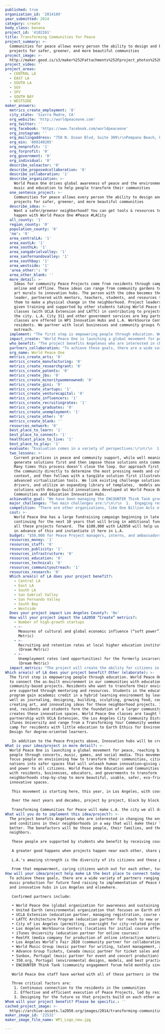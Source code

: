 ```yaml
---
published: true
organization_id: '2014109'
year_submitted: 2014
category: create
body_class: banana
project_id: '4102261'
title: Transforming Communities for Peace
project_summary: >-
  Communities for peace allows every person the ability to design and build
  projects for safer, greener, and more beautiful communities
project_image: >-
  http://maker.good.is/s3/maker%252Fattachments%252Fproject_photos%252Fimages%252F22532%252Fdisplay%252FWP1_Logo_new.jpg=c570x385
project_video: ''
project_areas:
  - CENTRAL LA
  - EAST LA
  - SOUTH LA
  - SGV
  - SFV
  - SOUTH BAY
  - WESTSIDE
maker_answers:
  metrics_create_employment: '0'
  city_state: 'Sierra Madre, CA'
  org_website: 'http://worldpeaceone.com'
  org_twitter: ''
  org_facebook: 'https://www.facebook.com/worldpeaceone'
  org_instagram: ''
  org_mailingaddress: "750 N. Ocean Blvd, Suite 309\r\nPompano Beach, FL 33062"
  org_ein: '800240205'
  org_nonprofit: '1'
  org_forprofit: '0'
  org_government: '0'
  org_individual: '0'
  describe_soloactor: '0'
  describe_proposedcollaboration: '0'
  describe_collaboration: '1'
  describe_organization: >-
    World Peace One drives global awareness of peace and the environment through
    music and education to help people transform their communities
  one_sentence_project: >-
    Communities for peace allows every person the ability to design and build
    projects for safer, greener, and more beautiful communities
  describe_idea: >-
    Want a safer/greener neighborhood? You can get tools & resources to make it
    happen with World Peace One #Peace #LACity
  all_county: '1'
  region_county: '0'
  population_county: '0'
  'no': '0'
  area_centralLA: '1'
  area_eastLA: '1'
  area_southLA: '1'
  area_sangabrielvalley: '1'
  area_sanfernandovalley: '1'
  area_southbay: '1'
  area_westside: '1'
  'area_other:': '0'
  area_other_blank: ''
  more_detail: >-
    Ideas for community Peace Projects come from residents through campaigns
    online and offline. These ideas can range from community gardens to street
    art murals to innovation hubs. The person with the idea becomes the project
    leader, partnered with mentors, teachers, students, and resources to empower
    them to make a physical change in the neighborhood. Project leaders are
    given training and supported by other students taking World Peace One
    classes (with UCLA Extension and LATTC) in contributing to projects all over
    the city. L.A. City 311 and other government services are key partners and
    classes are offered in WP1 Innovation Hubs and L.A. WorkSource Centers near
    residents. We partner with local businesses and community groups for
    outreach.
  implement: "The first step is empowering people through education. World Peace One helps to connect the as-built environment in our communities with education through community-based projects. Residents who want to transform their environment are supported through mentoring and resources. Students in the education program gain academic credit in a hybrid learning environment by learning as well as journaling, designing, building, sculpting, growing food, coding, creating art, and innovating ideas for these neighborhood projects.  In the end, residents and students form the foundation of a larger community that creates these innovative spaces. World Peace One classes are taught through a partnership with UCLA Extension, the Los Angeles City Community District, and iTunes University and range from a Transforming Your Community weekend boot camp for residents with little education to Earth Ethics for Environmental Design for degree-oriented learners.\r\n\r\nIn addition to the Peace Projects above, Innovation hubs will be created in Los Angeles. These hubs will provide co-working space for Peace Project teams, and a nexus for classes and learning activities. Courses taught at the hub will initially focus on practical skills needed for community transformation (from the Peace Project boot camp to drafting to landscape architecture). Students and participants from the program will be encouraged to effect change in their community and provided space, mentoring, and access to potential investors to make their ideas into reality. These hubs are studios where solutions can be created, made, and innovated, including the use of new tools like 3D printing, visualization, and sustainable materials.  The hubs will be operated in coordination with local government and universities.  The first hub in Los Angeles is expected to be a joint venture amongst the City of Los Angeles, UCLA Extension, the Los Angeles Community College District, and World Peace One."
  impact_create: "World Peace One is launching a global movement for peace, reaching billions of people through concerts, music, games, and social media. This movement will focus people on envisioning how to transform their communities, cities, and nations into safer spaces that will unleash human innovation—giving a voice and power to all citizens. World Peace One Education and Communities works with residents, businesses, educators, and governments to transform neighborhoods step-by-step to more beautiful, usable, safer, eco-friendly, and innovative spaces. \r\n\r\nThis movement is starting here, this year, in Los Angeles, with coordinated activities next year in cities around the world.  Los Angeles will be the hub, the home, and the heart of this peace movement that starts with Angelenos helping create a new city around the needs of the residents in our neighborhoods.\r\n\r\nOver the next years and decades, project by project, block by block, L.A. will transform into the city its citizens dream it can be.  Through the power of music, global awareness, and planned future fund raising, these Peace Projects will create sustainable spaces in the built environment across the city.  L.A. will be the global model and lead other cities in how to become both a beautiful, safer city and to empower its citizens to be engaged, transformative, educated, and active.\r\n\r\nTransforming Communities for Peace will make L.A. the city we all dream it could be.\r\n"
  who_benefit: "The project benefits Angelenos who are interested in changing the environment and conditions in their neighborhoods in a way that will make their lives better.  The benefactors will be those people, their families, and their neighbors.\r\n\r\nThese people are supported by students who benefit by receiving course credit and real experience in helping to design, build, and manage projects using skills from the classroom.\r\n\r\nA greater good happens when projects happen near each other, share practices, and create a library of models and designs that help others in the future.  As projects start to connect in a physical way in the city, block by block, areas will be creatively transformed by the residents themselves, supported by not driven by city planners, architects, and professional designers.\r\n\r\nL.A.'s amazing strength is the diversity of its citizens and these projects allow them to express that diversity in visible ways and to be empowered to care for, create, and be involved in their city.\r\n\r\nFrom that empowerment, caring citizens watch out for each other, turn out to vote, seek out education and employment, and help others to do so."
  partners_collaboration: "To achieve these goals, there are a wide variety of partners ranging from the music production for future fund raising to implementation of Peace Projects and innovative hubs in Los Angeles and elsewhere.\r\n\r\nConfirmed partners include:\r\n\r\n•\tWorld Peace One (global organization for awareness and sustaining project beyond initial funding)\r\n•\tUnited Earth (environmental organization that focuses on Earth ethics and holistic studies of environmental impact of changes)\r\n•\tUCLA Extension (education partner, managing registration, course certification, and curricula development)\r\n•\tLATTC Architecture Program (education partner for reach to new or potential students, connection to existing programs and training)\r\n•\tCity of Los Angeles (permitting, oversight for city-related projects, partner for innovation hubs, and 311 integration pilot)\r\n•\tLos Angeles WorkSource Centers (locations for initial course offerings and innovation hubs)\r\n•\tiTunes University (education partner for online courses)\r\n•\tReelFX (media company for production of online interactive materials)\r\n•\tLos Angeles World’s Fair 2020 (community partner for collaborating on Peace Projects and larger, transformative changes in the built environment)\r\n•\tWorld Music Group (music partner for writing, talent management, and song, concert, and video production)\r\n•\tAdvance Group Tickets, Canada (music partner for ticket sales and event management)\r\n•\tSunbox, Portugal (music partner for event and concert production)\r\n•\t350.org, Portugal (environmental designs, models, and best practices for eco-friendly Peace Projects)\r\n•\tENCOUNTER Think Tank (community engagement forum held monthly since 2013 to connect partners, community service groups, and collaborators working together to effect change in L.A.)\r\n\r\nWorld Peace One staff have worked with all of these partners in the past, some for many years.  In some cases, World Peace One staff lead these groups.\r\n\r\nThree critical factors are:\r\n  1.  Continuous connection to the residents in the communities\r\n  2.  Effective and efficient execution of Peace Projects, led by residents, that reflect cultural and other needs of the community and are designed to be sustainable\r\n  3.  Designing for the future so that projects build on each other and create designs, models, and practices that will make each project part of a larger whole"
  org_name: World Peace One
  metrics_create_arts: '0'
  metrics_create_manufacturing: '0'
  metrics_create_researchgrant: '0'
  metrics_create_patents: '0'
  metrics_create_jbs: '0'
  metrics_create_minoritywomenowned: '0'
  metrics_create_gini: '0'
  metrics_create_startups: '1'
  metrics_create_venturecapital: '0'
  metrics_create_influencers: '1'
  metrics_create_recruitingrates: '1'
  metrics_create_graduates: '0'
  metrics_create_unemployment: '1'
  metrics_create_other: '0'
  metrics_create_blank: ''
  resources_network: '0'
  best_place_to_learn: '1'
  best_place_to_connect: '1'
  healthiest_place_to_live: '1'
  best_place_to_play: '1'
  evaluate: "Evaluation comes in a variety of perspectives:\r\n\r\n  1.  Resident satisfaction of built projects (qualitative evaluation through a survey, forums, social media and voting, and community discussions)\r\n  2.  Participation in courses, innovation hubs, online, at a Peace Project (in or after build) (quantitative evaluation augmented by mobile phone check in app)\r\n  3.  L.A. City satisfaction of completed projects and solutions (discussion with city personnel, 311 metrics)\r\n  4.  Sustainability (percent of Peace Projects successful 6-12 months after build, number of people taking multiple classes, proliferation of innovation hubs, number of new partners, number of new projects proposed)"
  two_lessons: >-
    Current practices in peace and community support, while well meaning, often
    generate solutions first and then impose those solutions onto communities.
    Many times this process doesn’t close the loop. Our approach first engages
    the community directly to determine the most pressing needs and cultural
    context, and then follows with a tangible solution first illustrated via
    advanced virtualization tools. We link existing challenge solutions to local
    drivers, and utilize an expanding library of templates,  models and
    solutions with design-build innovations developed at World Peace One
    Communities and Education Innovation Hubs. 
  achievable_goal: "We have been managing the ENCOUNTER Think Tank group meeting monthly at LATTC, which has allowed us since 2013 to bring together the partners to the point of launch.  The project for L.A. and the first Peace Projects here will be absolutely achievable in this time frame.\r\n\r\nWe will build from existing collaborative networks and design platforms.  World Peace One Communities and Education use a  platform from e7 Plus to virtualize and simulate the physical environment to discover local needs and then train and use local talent to design, build, and share ideas to innovate and transform communities that are in great disrepair.\r\n\r\nThis transformation can be achieved by three very simple strategies: \r\n\r\n  1.  Simulation and virtualization using geospatial tools and other platforms to help visualize the change\r\n  2.  Innovation hubs with Peace Projects that includes digital fabrication, community discussions and training, and understanding of entrepreneurship and funding\r\n  3.  Community-based education through new courses and modifying or offering existing courses for their residents\r\n\r\nThis is a new model to embrace the complexity that is an outgrowth of new urban dynamics. These dynamics \r\n"
  major_challenges: "Two main challenges are:\r\n\r\n  1.  Engaging residents in a meaningful way (we are working through existing community service groups, online media, and awareness campaigns)\r\n  2.  Creating projects that can be sustained from year to year (we are including case studies and practices from organizations like Choice Humanitarian and Habitat for Humanity)"
  competition: "There are other organizations, like One Billion Acts of Peace, that are complementary, but do not provide the same type of sustainable, integrated, and designed solutions.  \r\n\r\nCurrent practices, while well meaning, often generate solutions first and then impose those solutions onto communities. Many times this process doesn’t close the loop and often offends the local residents who see this as a foreign solution to a local problem. Our approach first engages the community directly to determine the most pressing needs and cultural context, and then follows with a tangible solution first illustrated via advanced virtualization tools. We link existing challenge solutions to local drivers, and utilize an expanding library of templates,  models and solutions with design-build innovations developed at World Peace One Innovation Hubs. "
  cost: >-
    World Peace One has a large fundraising campaign beginning in late 2014 and
    continuing for the next 10 years that will bring in additional funds to move
    all these projects forward.  The $100,000 with LA2050 will help us to build
    in advance of this and instantiate it here in L.A.
  budget: "$50,000 for Peace Project managers, interns, and ambassadors to the community\r\n$25,000 for Peace Project materials for site building\r\n$20,000 for facilitators (experts needed for architecture, design, and technical engineering)\r\n$10,000 for administration and project management"
  resources_money: '1'
  resources_staff: '0'
  resources_publicity: '1'
  resources_infrastructure: '0'
  resources_education: '0'
  resources_technical: '0'
  resources_communityoutreach: '1'
  resources_research: '0'
  Which area(s) of LA does your project benefit?:
    - Central LA
    - East LA
    - South LA
    - San Gabriel Valley
    - San Fernando Valley
    - South Bay
    - Westside
  Does your project impact Los Angeles County?: 'No'
  How will your project impact the LA2050 “Create” metrics?:
    - Number of high-growth startups
    - >-
      Measures of cultural and global economic influence (“soft power”) (Dream
      Metric)
    - >-
      Recruiting and retention rates at local higher education institutions
      (Dream Metric)
    - >-
      Unemployment rates (and opportunities) for the formerly incarcerated
      (Dream Metric)
  impact_metrics: "The project will create the ability for citizens in L.A. to see themselves as innovators, creators, and entrepreneurs and give them specific, tangible tools to do so.  Through the combination of education and physical projects we will see the transformation occur throughout the city, and more importantly other residents will see that, too.\r\n\r\nBy bringing people into education without requiring prerequisite, credentialed education and by doing so down the block from their home, we recruit the very people who are likely to stay in L.A.  We don't need to import people to our universities and recruit them to stay, when we have an already committed pool of people who just need a hand in getting to education.  \r\n\r\nFor those who do come to L.A., showing them the power they have to transform the space and to be invested in those projects as students is likely to keep them in the place they help to build."
Which area(s) of LA does your project benefit? Other (elaborate): >-
  The first step is empowering people through education. World Peace One helps
  to connect the as-built environment in our communities with education through
  community-based projects. Residents who want to transform their environment
  are supported through mentoring and resources. Students in the education
  program gain academic credit in a hybrid learning environment by learning as
  well as journaling, designing, building, sculpting, growing food, coding,
  creating art, and innovating ideas for these neighborhood projects. In the
  end, residents and students form the foundation of a larger community that
  creates these innovative spaces. World Peace One classes are taught through a
  partnership with UCLA Extension, the Los Angeles City Community District, and
  iTunes University and range from a Transforming Your Community weekend boot
  camp for residents with little education to Earth Ethics for Environmental
  Design for degree-oriented learners.
   
   In addition to the Peace Projects above, Innovation hubs will be created in Los Angeles. These hubs will provide co-working space for Peace Project teams, and a nexus for classes and learning activities. Courses taught at the hub will initially focus on practical skills needed for community transformation (from the Peace Project boot camp to drafting to landscape architecture). Students and participants from the program will be encouraged to effect change in their community and provided space, mentoring, and access to potential investors to make their ideas into reality. These hubs are studios where solutions can be created, made, and innovated, including the use of new tools like 3D printing, visualization, and sustainable materials. The hubs will be operated in coordination with local government and universities. The first hub in Los Angeles is expected to be a joint venture amongst the City of Los Angeles, UCLA Extension, the Los Angeles Community College District, and World Peace One.
What is your idea/project in more detail?: >-
  World Peace One is launching a global movement for peace, reaching billions of
  people through concerts, music, games, and social media. This movement will
  focus people on envisioning how to transform their communities, cities, and
  nations into safer spaces that will unleash human innovation—giving a voice
  and power to all citizens. World Peace One Education and Communities works
  with residents, businesses, educators, and governments to transform
  neighborhoods step-by-step to more beautiful, usable, safer, eco-friendly, and
  innovative spaces. 
   
   This movement is starting here, this year, in Los Angeles, with coordinated activities next year in cities around the world. Los Angeles will be the hub, the home, and the heart of this peace movement that starts with Angelenos helping create a new city around the needs of the residents in our neighborhoods.
   
   Over the next years and decades, project by project, block by block, L.A. will transform into the city its citizens dream it can be. Through the power of music, global awareness, and planned future fund raising, these Peace Projects will create sustainable spaces in the built environment across the city. L.A. will be the global model and lead other cities in how to become both a beautiful, safer city and to empower its citizens to be engaged, transformative, educated, and active.
   
   Transforming Communities for Peace will make L.A. the city we all dream it could be.
What will you do to implement this idea/project?: >-
  The project benefits Angelenos who are interested in changing the environment
  and conditions in their neighborhoods in a way that will make their lives
  better. The benefactors will be those people, their families, and their
  neighbors.
   
   These people are supported by students who benefit by receiving course credit and real experience in helping to design, build, and manage projects using skills from the classroom.
   
   A greater good happens when projects happen near each other, share practices, and create a library of models and designs that help others in the future. As projects start to connect in a physical way in the city, block by block, areas will be creatively transformed by the residents themselves, supported by not driven by city planners, architects, and professional designers.
   
   L.A.'s amazing strength is the diversity of its citizens and these projects allow them to express that diversity in visible ways and to be empowered to care for, create, and be involved in their city.
   
   From that empowerment, caring citizens watch out for each other, turn out to vote, seek out education and employment, and help others to do so.
How will your idea/project help make LA the best place to connect today? In LA2050?: >-
  To achieve these goals, there are a wide variety of partners ranging from the
  music production for future fund raising to implementation of Peace Projects
  and innovative hubs in Los Angeles and elsewhere.
   
   Confirmed partners include:
   
   • World Peace One (global organization for awareness and sustaining project beyond initial funding)
   • United Earth (environmental organization that focuses on Earth ethics and holistic studies of environmental impact of changes)
   • UCLA Extension (education partner, managing registration, course certification, and curricula development)
   • LATTC Architecture Program (education partner for reach to new or potential students, connection to existing programs and training)
   • City of Los Angeles (permitting, oversight for city-related projects, partner for innovation hubs, and 311 integration pilot)
   • Los Angeles WorkSource Centers (locations for initial course offerings and innovation hubs)
   • iTunes University (education partner for online courses)
   • ReelFX (media company for production of online interactive materials)
   • Los Angeles World’s Fair 2020 (community partner for collaborating on Peace Projects and larger, transformative changes in the built environment)
   • World Music Group (music partner for writing, talent management, and song, concert, and video production)
   • Advance Group Tickets, Canada (music partner for ticket sales and event management)
   • Sunbox, Portugal (music partner for event and concert production)
   • 350.org, Portugal (environmental designs, models, and best practices for eco-friendly Peace Projects)
   • ENCOUNTER Think Tank (community engagement forum held monthly since 2013 to connect partners, community service groups, and collaborators working together to effect change in L.A.)
   
   World Peace One staff have worked with all of these partners in the past, some for many years. In some cases, World Peace One staff lead these groups.
   
   Three critical factors are:
    1. Continuous connection to the residents in the communities
    2. Effective and efficient execution of Peace Projects, led by residents, that reflect cultural and other needs of the community and are designed to be sustainable
    3. Designing for the future so that projects build on each other and create designs, models, and practices that will make each project part of a larger whole
Whom will your project benefit? Please be specific.: ''
cached_project_image: >-
  https://archive-assets.la2050.org/images/2014/transforming-communities-for-peace/maker.good.is/s3/maker%252Fattachments%252Fproject_photos%252Fimages%252F22532%252Fdisplay%252FWP1_Logo_new.jpg=c570x385.jpg
maker_image_id: '22532'
maker_image_file_name: WP1_Logo_new.jpg

---
```

